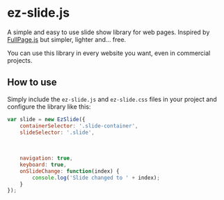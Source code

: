 # ez-slide.js

A simple and easy to use slide show library for web pages.
Inspired by [FullPage.js](https://alvarotrigo.com/fullPage/) but simpler, lighter and... free.

You can use this library in every website you want, even in commercial projects.

## How to use
Simply include the `ez-slide.js` and `ez-slide.css` files in your project and configure the library like this:

```javascript
var slide = new EzSlide({
    containerSelector: '.slide-container',
    slideSelector: '.slide',
    
    
    
    navigation: true,
    keyboard: true,
    onSlideChange: function(index) {
        console.log('Slide changed to ' + index);
    }
});
```